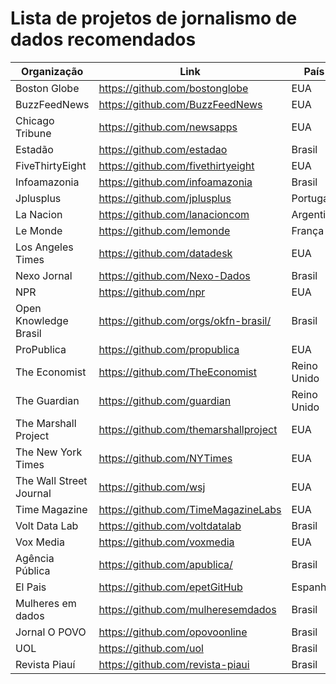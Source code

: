 # Lista de projetos de jornalismo de dados recomendados

Organização | Link | País
--------- | ------ | ------
Boston Globe | https://github.com/bostonglobe | EUA
BuzzFeedNews | https://github.com/BuzzFeedNews | EUA
Chicago Tribune | https://github.com/newsapps | EUA
Estadão | https://github.com/estadao | Brasil
FiveThirtyEight | https://github.com/fivethirtyeight | EUA
Infoamazonia | https://github.com/infoamazonia | Brasil
Jplusplus | https://github.com/jplusplus | Portugal
La Nacion | https://github.com/lanacioncom | Argentina
Le Monde | https://github.com/lemonde | França
Los Angeles Times | https://github.com/datadesk | EUA
Nexo Jornal | https://github.com/Nexo-Dados | Brasil
NPR | https://github.com/npr | EUA
Open Knowledge Brasil | https://github.com/orgs/okfn-brasil/ | Brasil
ProPublica | https://github.com/propublica | EUA
The Economist | https://github.com/TheEconomist | Reino Unido
The Guardian | https://github.com/guardian | Reino Unido
The Marshall Project | https://github.com/themarshallproject | EUA
The New York Times | https://github.com/NYTimes | EUA
The Wall Street Journal | https://github.com/wsj | EUA
Time Magazine | https://github.com/TimeMagazineLabs | EUA
Volt Data Lab | https://github.com/voltdatalab | Brasil
Vox Media | https://github.com/voxmedia | EUA
Agência Pública | https://github.com/apublica/ | Brasil
El Pais | https://github.com/epetGitHub | Espanha
Mulheres em dados | https://github.com/mulheresemdados | Brasil
Jornal O POVO | https://github.com/opovoonline | Brasil
UOL | https://github.com/uol | Brasil
Revista Piauí | https://github.com/revista-piaui | Brasil
